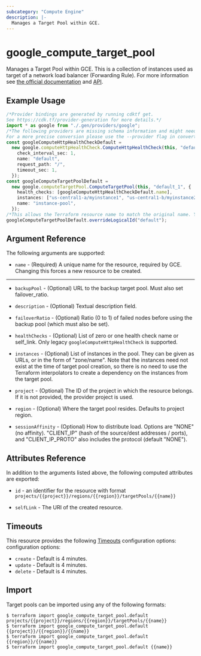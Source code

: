 ```yaml
---
subcategory: "Compute Engine"
description: |-
  Manages a Target Pool within GCE.
---
```


# google\_compute\_target\_pool

Manages a Target Pool within GCE. This is a collection of instances used as
target of a network load balancer (Forwarding Rule). For more information see
[the official
documentation](https://cloud.google.com/compute/docs/load-balancing/network/target-pools)
and [API](https://cloud.google.com/compute/docs/reference/latest/targetPools).

## Example Usage

```typescript
/*Provider bindings are generated by running cdktf get.
See https://cdk.tf/provider-generation for more details.*/
import * as google from "./.gen/providers/google";
/*The following providers are missing schema information and might need manual adjustments to synthesize correctly: google.
For a more precise conversion please use the --provider flag in convert.*/
const googleComputeHttpHealthCheckDefault =
  new google.computeHttpHealthCheck.ComputeHttpHealthCheck(this, "default", {
    check_interval_sec: 1,
    name: "default",
    request_path: "/",
    timeout_sec: 1,
  });
const googleComputeTargetPoolDefault =
  new google.computeTargetPool.ComputeTargetPool(this, "default_1", {
    health_checks: [googleComputeHttpHealthCheckDefault.name],
    instances: ["us-central1-a/myinstance1", "us-central1-b/myinstance2"],
    name: "instance-pool",
  });
/*This allows the Terraform resource name to match the original name. You can remove the call if you don't need them to match.*/
googleComputeTargetPoolDefault.overrideLogicalId("default");

```

## Argument Reference

The following arguments are supported:

* `name` - (Required) A unique name for the resource, required by GCE. Changing
  this forces a new resource to be created.

***

*   `backupPool` - (Optional) URL to the backup target pool. Must also set
    failover\_ratio.

*   `description` - (Optional) Textual description field.

*   `failoverRatio` - (Optional) Ratio (0 to 1) of failed nodes before using the
    backup pool (which must also be set).

*   `healthChecks` - (Optional) List of zero or one health check name or self\_link. Only
    legacy `googleComputeHttpHealthCheck` is supported.

*   `instances` - (Optional) List of instances in the pool. They can be given as
    URLs, or in the form of "zone/name". Note that the instances need not exist
    at the time of target pool creation, so there is no need to use the
    Terraform interpolators to create a dependency on the instances from the
    target pool.

*   `project` - (Optional) The ID of the project in which the resource belongs. If it
    is not provided, the provider project is used.

*   `region` - (Optional) Where the target pool resides. Defaults to project
    region.

*   `sessionAffinity` - (Optional) How to distribute load. Options are "NONE" (no
    affinity). "CLIENT\_IP" (hash of the source/dest addresses / ports), and
    "CLIENT\_IP\_PROTO" also includes the protocol (default "NONE").

## Attributes Reference

In addition to the arguments listed above, the following computed attributes are
exported:

*   `id` - an identifier for the resource with format `projects/{{project}}/regions/{{region}}/targetPools/{{name}}`

*   `selfLink` - The URI of the created resource.

## Timeouts

This resource provides the following
[Timeouts](https://developer.hashicorp.com/terraform/plugin/sdkv2/resources/retries-and-customizable-timeouts) configuration options: configuration options:

* `create` - Default is 4 minutes.
* `update` - Default is 4 minutes.
* `delete` - Default is 4 minutes.

## Import

Target pools can be imported using any of the following formats:

```console
$ terraform import google_compute_target_pool.default projects/{{project}}/regions/{{region}}/targetPools/{{name}}
$ terraform import google_compute_target_pool.default {{project}}/{{region}}/{{name}}
$ terraform import google_compute_target_pool.default {{region}}/{{name}}
$ terraform import google_compute_target_pool.default {{name}}
```
